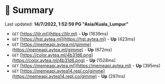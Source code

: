 # 📖 Summary
Last updated: **14/7/2022, 1:52:59 PG "Asia/Kuala_Lumpur"**

- `GET` [https://lilr.ml](https://lilr.ml) - **Up** (1839ms)
- `GET` [https://hst.aytea.ml](https://hst.aytea.ml) - **Up** (423ms)
- `GET` [https://memeapi.aytea.ml/gimme](https://memeapi.aytea.ml/gimme) - **Up** (672ms)
- `GET` [https://color.aytea.ml/4b31d6.png](https://color.aytea.ml/4b31d6.png) - **Up** (1528ms)
- `GET` [https://memeapi.aytea.ml](https://memeapi.aytea.ml) - **Up** (395ms)
- `GET` [https://memeapi.aytea14.repl.co/gimme](https://memeapi.aytea14.repl.co/gimme) - **Up** (297ms)
